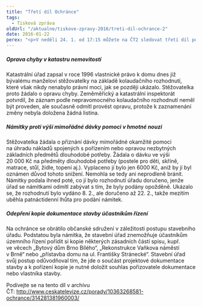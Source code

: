 ```yaml
---
title: "Třetí díl Ochránce"
tags:
  - Tisková zpráva
oldUrl: "/aktualne/tiskove-zpravy-2016/treti-dil-ochrance-2"
date: 2016-01-22
perex: "<p>V neděli 24. 1. od 17:15 můžete na ČT2 sledovat třetí díl pořadu Ochránce. Tentokrát se příběhy týkají potíží s katastrálním úřadem při majetkovém vyrovnání bývalých manželů, přiznávání mimořádné dávky pomoci v hmotné nouzi a snahy občanů pořizovat si kopie ze spisů k některým velkým stavebním záměrům. Reprízy pořadu jsou na programu ČT2 následující čtvrtek v 18:55 a v pátek ve 14:15.</p>"
---
```


<!-- imported from the old website -->

<h5>Oprava chyby v katastru nemovitostí</h5> <p>Katastrální úřad zapsal v roce 1996 vlastnické právo k domu dnes již bývalému manželovi stěžovatelky na základě kolaudačního rozhodnutí, které však nikdy nenabylo právní moci, jak se později ukázalo. Stěžovatelka proto žádalo o opravu chyby. Zeměměřický a katastrální inspektorát potvrdil, že záznam podle nepravomocného kolaudačního rozhodnutí neměl být proveden, ale současně odmítl provést opravu, protože k zaznamenání změny nebyla doložena žádná listina.</p> <h5>Námitky proti výši mimořádné dávky pomoci v hmotné nouzi</h5> <p>Stěžovatelka žádala o přiznání dávky mimořádné okamžité pomoci na úhradu nákladů spojených s pořízením nebo opravou nezbytných základních předmětů dlouhodobé potřeby. Žádala o dávku ve výši 20 000 Kč na předměty dlouhodobé potřeby (postele pro děti, skříně, matrace, stůl, židle, topení aj.). Vyplaceno jí bylo jen 6000 Kč, aniž by jí byl oznámen důvod tohoto snížení. Nemohla se tedy ani neprodleně bránit. Námitky podala ihned poté, co jí bylo rozhodnutí úřadu doručeno, jenže úřad se námitkami odmítl zabývat s tím, že byly podány opožděně. Ukázalo se, že rozhodnutí bylo vydáno 8. 2., ale doručeno až 22. 2., takže mezitím uběhla patnáctidenní lhůta pro podání námitek.</p> <h5>Odepření kopie dokumentace stavby účastníkům řízení</h5> <p>Na ochránce se obrátilo občanské sdružení v záležitosti postupu stavebního úřadu. Podstatou byla námitka, že stavební úřad znemožňuje účastníkům územního řízení pořídit si kopie některých zásadních částí spisu, kupř. ve věcech „Bytový dům Brno Bílého“, „Rekonstrukce Vaňkova náměstí v Brně“ nebo „přístavba domu na ul. Františky Stránecké“. Stavební úřad svůj postup odůvodňoval tím, že jde o součást projektové dokumentace stavby a k pořízení kopie je nutné doložit souhlas pořizovatele dokumentace nebo vlastníka stavby.</p><p>Podívejte se na tento díl v archívu ČT: <a title="Otevření do nového okna" href="http://www.ceskatelevize.cz/porady/10363268581-ochrance/314281381960003/" target="_blank">http://www.ceskatelevize.cz/porady/10363268581-ochrance/314281381960003/</a> <img alt="" src="https://www.ochrance.cz/typo3/ext/od_linkdesc/icons/external.gif" class="od_linkdesc_icon_external" /></p><p></p>
